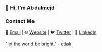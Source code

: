 ### 👋 Hi, I’m Abdulmejd

### Contact Me

📧 [Email](mailto:techkelster@gmail.com) | 🌐 [Website](_) | 🐦 [Twitter](https://twitter.com/techkelster) | 💼 [LinkedIn](https://www.linkedin.com/in/etlak)

"let the world be bright." - etlak



